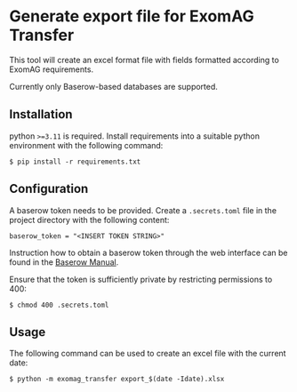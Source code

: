 # Generate export file for ExomAG Transfer

This tool will create an excel format file with fields formatted according to
ExomAG requirements.

Currently only Baserow-based databases are supported.

## Installation

python `>=3.11` is required. Install requirements into a suitable python
environment with the following command:

```
$ pip install -r requirements.txt
```

## Configuration

A baserow token needs to be provided. Create a `.secrets.toml` file in the
project directory with the following content:

```
baserow_token = "<INSERT TOKEN STRING>"
```

Instruction how to obtain a baserow token through the web interface can be found
in the [Baserow Manual](https://baserow.io/user-docs/personal-api-tokens).

Ensure that the token is sufficiently private by restricting permissions to 400:

```
$ chmod 400 .secrets.toml
```

## Usage

The following command can be used to create an excel file with the current date:

```
$ python -m exomag_transfer export_$(date -Idate).xlsx
```
